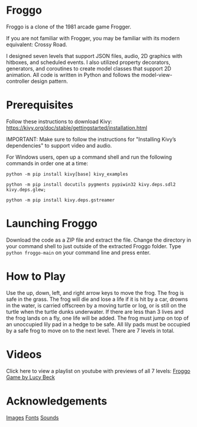 # Froggo
Froggo is a clone of the 1981 arcade game Frogger. 

If you are not familiar with Frogger, you may be familiar with its modern equivalent: Crossy Road.

I designed seven levels that support JSON files, audio, 2D graphics with hitboxes, and scheduled events. I also utilized property decorators, generators, and coroutines to create model classes that support 2D animation. All code is written in Python and follows the model-view-controller design pattern. 
# Prerequisites
Follow these instructions to download Kivy: https://kivy.org/doc/stable/gettingstarted/installation.html

IMPORTANT: Make sure to follow the instructions for "Installing Kivy’s dependencies" to support video and audio.

For Windows users, open up a command shell and run the following commands in order one at a time:
```
python -m pip install kivy[base] kivy_examples

python -m pip install docutils pygments pypiwin32 kivy.deps.sdl2 kivy.deps.glew; 

python -m pip install kivy.deps.gstreamer
```
# Launching Froggo
Download the code as a ZIP file and extract the file. 
Change the directory in your command shell to just outside of the extracted Froggo folder.
Type ```python froggo-main``` on your command line and press enter. 
# How to Play
Use the up, down, left, and right arrow keys to move the frog.
The frog is safe in the grass.
The frog will die and lose a life if it is hit by a car, drowns in the water, is carried offscreen by a moving turtle or log, or is still on the turtle when the turtle dunks underwater.
If there are less than 3 lives and the frog lands on a fly, one life will be added.
The frog must jump on top of an unoccupied lily pad in a hedge to be safe. 
All lily pads must be occupied by a safe frog to move on to the next level.
There are 7 levels in total.
# Videos
Click here to view a playlist on youtube with previews of all 7 levels: [Froggo Game by Lucy Beck](https://youtube.com/playlist?list=PL4oFuWmD_bSWF9CO4Yglt4EQ9ZP_mkdIL)
# Acknowledgements
[Images](https://www.clipartkey.com/view/xxboTb_frogger-sprite-sheet/)
[Fonts](https://www.1001freefonts.com/keep-on-truckin.font)
[Sounds](http://www.orangefreesounds.com/)






